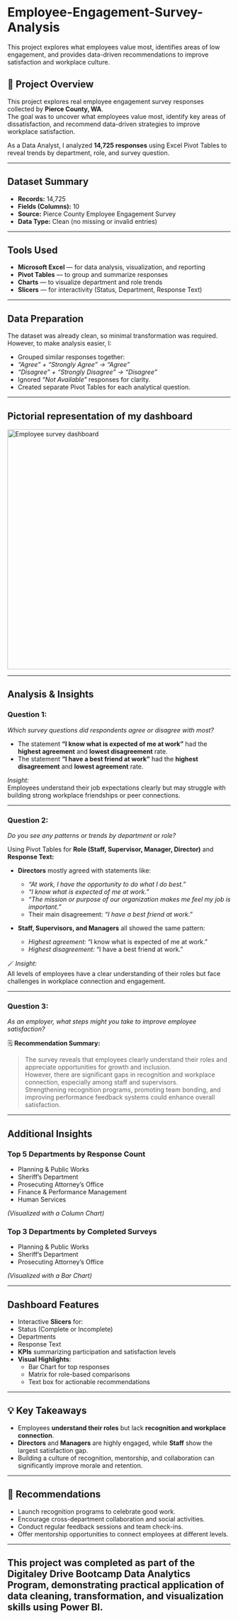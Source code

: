 # Employee-Engagement-Survey-Analysis
This project explores what employees value most, identifies areas of low engagement, and provides data-driven recommendations to improve satisfaction and workplace culture.

## 🧭 Project Overview
This project explores real employee engagement survey responses collected by **Pierce County, WA**.  
The goal was to uncover what employees value most, identify key areas of dissatisfaction, and recommend data-driven strategies to improve workplace satisfaction.

As a Data Analyst, I analyzed **14,725 responses** using Excel Pivot Tables to reveal trends by department, role, and survey question.

---

## Dataset Summary
- **Records:** 14,725  
- **Fields (Columns):** 10  
- **Source:** Pierce County Employee Engagement Survey  
- **Data Type:** Clean (no missing or invalid entries)

---

## Tools Used
- **Microsoft Excel** — for data analysis, visualization, and reporting  
- **Pivot Tables** — to group and summarize responses  
- **Charts** — to visualize department and role trends  
- **Slicers** — for interactivity (Status, Department, Response Text)

---

## Data Preparation
The dataset was already clean, so minimal transformation was required.  
However, to make analysis easier, I:
- Grouped similar responses together:
- *“Agree” + “Strongly Agree” → “Agree”*
- *“Disagree” + “Strongly Disagree” → “Disagree”*
- Ignored *“Not Available”* responses for clarity.
- Created separate Pivot Tables for each analytical question.

---

## Pictorial representation of my dashboard




<img width="743" height="542" alt="Employee survey dashboard" src="https://github.com/user-attachments/assets/f33876c0-92ef-44ac-93fe-90f3a73a5bb3" />


---
## Analysis & Insights

### **Question 1:**  
*Which survey questions did respondents agree or disagree with most?*

- The statement **“I know what is expected of me at work”** had the **highest agreement** and **lowest disagreement** rate.  
- The statement **“I have a best friend at work”** had the **highest disagreement** and **lowest agreement** rate.  

*Insight:*  
Employees understand their job expectations clearly but may struggle with building strong workplace friendships or peer connections.

---

### **Question 2:**  
*Do you see any patterns or trends by department or role?*

Using Pivot Tables for **Role (Staff, Supervisor, Manager, Director)** and **Response Text:**

- **Directors** mostly agreed with statements like:
  - *“At work, I have the opportunity to do what I do best.”*
  - *“I know what is expected of me at work.”*
  - *“The mission or purpose of our organization makes me feel my job is important.”*
  - Their main disagreement: *“I have a best friend at work.”*

- **Staff, Supervisors, and Managers** all showed the same pattern:
  - *Highest agreement:* “I know what is expected of me at work.”
  - *Highest disagreement:* “I have a best friend at work.”

🪄 *Insight:*  
All levels of employees have a clear understanding of their roles but face challenges in workplace connection and engagement.

---

### **Question 3:**  
*As an employer, what steps might you take to improve employee satisfaction?*

🗒 **Recommendation Summary:**
> The survey reveals that employees clearly understand their roles and appreciate opportunities for growth and inclusion.  
> However, there are significant gaps in recognition and workplace connection, especially among staff and supervisors.  
> Strengthening recognition programs, promoting team bonding, and improving performance feedback systems could enhance overall satisfaction.

---

## Additional Insights
### **Top 5 Departments by Response Count**
- Planning & Public Works  
- Sheriff’s Department  
- Prosecuting Attorney’s Office  
- Finance & Performance Management  
- Human Services  

*(Visualized with a Column Chart)*

### **Top 3 Departments by Completed Surveys**
- Planning & Public Works  
- Sheriff’s Department  
- Prosecuting Attorney’s Office  

*(Visualized with a Bar Chart)*

---

## Dashboard Features
- Interactive **Slicers** for:
- Status (Complete or Incomplete)
- Departments
- Response Text
- **KPIs** summarizing participation and satisfaction levels
- **Visual Highlights**:
  - Bar Chart for top responses
  - Matrix for role-based comparisons
  - Text box for actionable recommendations

---

## 💡 Key Takeaways
- Employees **understand their roles** but lack **recognition and workplace connection**.  
- **Directors** and **Managers** are highly engaged, while **Staff** show the largest satisfaction gap.  
- Building a culture of recognition, mentorship, and collaboration can significantly improve morale and retention.

---

## 🚀 Recommendations
- Launch recognition programs to celebrate good work.
- Encourage cross-department collaboration and social activities.
- Conduct regular feedback sessions and team check-ins.
- Offer mentorship opportunities to connect employees at different levels.

---

## This project was completed as part of the Digitaley Drive Bootcamp Data Analytics Program, demonstrating practical application of data cleaning, transformation, and visualization skills using Power BI.



